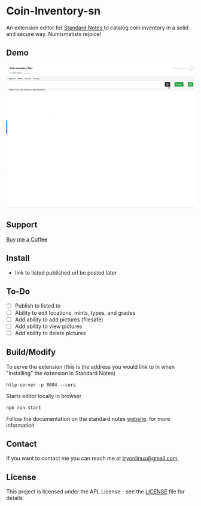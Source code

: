 # Coin-Inventory-sn

An extension editor for [Standard Notes ](https://standardnotes.org)to catalog coin inventory in a solid and secure way. Numismatists rejoice!

## Demo
![](https://github.com/tryonlinux/Coin-Inventory-sn/blob/26910b6fa8b23919ab27fb1ec7f2e0bb562eaca2/Coin%20Inventory.gif)

## Support

[Buy me a Coffee](https://www.buymeacoffee.com/tryomas)

## Install

- link to listed published url be posted later

## To-Do

- [ ] Publish to listed.to
- [ ] Ability to edit locations, mints, types, and grades
- [ ] Add ability to add pictures (filesafe)
- [ ] Add ability to view pictures
- [ ] Add ability to delete pictures

## Build/Modify

To serve the extension (this is the address you would link to in when "installing" the extension in Standard Notes)

```
http-server -p 8004 --cors
```

Starts editor locally in browser

```
npm run start
```

Follow the documentation on the standard notes [website](https://docs.standardnotes.org/extensions/intro/). for more information

## Contact

If you want to contact me you can reach me at <tryonlinux@gmail.com>.

## License

This project is licensed under the APL License - see the [LICENSE](LICENSE) file for details
